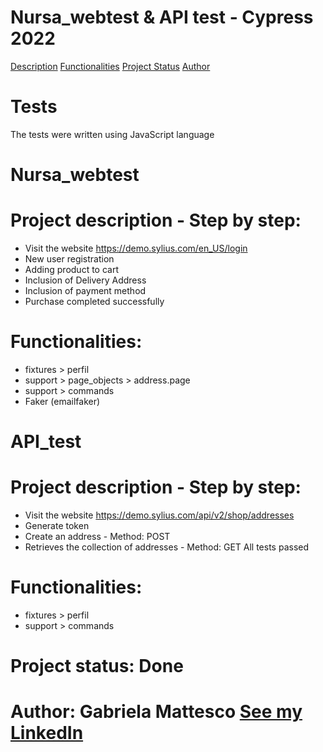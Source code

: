 # Nursa_webtest & API test - Cypress 2022

<a href="#description">Description</a> 
<a href="#functionalities">Functionalities</a> 
<a href="#projectstatus">Project Status</a> 
<a href="#author">Author</a> 

# Tests
The tests were written using JavaScript language

# Nursa_webtest
# Project description - Step by step:
- Visit the website https://demo.sylius.com/en_US/login
- New user registration
- Adding product to cart
- Inclusion of Delivery Address
- Inclusion of payment method
- Purchase completed successfully

# Functionalities: 
- fixtures > perfil
- support > page_objects > address.page
- support > commands
- Faker (emailfaker)

# API_test
# Project description - Step by step:
- Visit the website https://demo.sylius.com/api/v2/shop/addresses
- Generate token
- Create an address - Method: POST
- Retrieves the collection of addresses - Method: GET
All tests passed

# Functionalities: 
- fixtures > perfil
- support > commands

# Project status: Done
# Author: Gabriela Mattesco [See my LinkedIn](www.linkedin.com/in/gabrielamattesco/)






